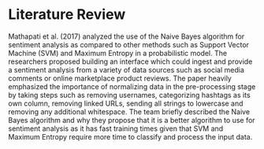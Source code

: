 # Literature Review

Mathapati et al. (2017) analyzed the use of the Naive Bayes algorithm for sentiment analysis as compared to other methods such as Support Vector Machine (SVM) and Maximum Entropy in a probabilistic model. The researchers proposed building an interface which could ingest and provide a sentiment analysis from a variety of data sources such as social media comments or online marketplace product reviews. The paper heavily emphasized the importance of normalizing data in the pre-processing stage by taking steps such as removing usernames, categorizing hashtags as its own column, removing linked URLs, sending all strings to lowercase and removing any additional whitespace. The team briefly described the Naive Bayes algorithm and why they propose that it is a better algorithm to use for sentiment analysis as it has fast training times given that SVM and Maximum Entropy require more time to classify and process the input data.
